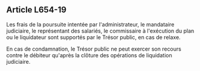 Article L654-19
----
Les frais de la poursuite intentée par l'administrateur, le mandataire
judiciaire, le représentant des salariés, le commissaire à l'exécution du plan
ou le liquidateur sont supportés par le Trésor public, en cas de relaxe.

En cas de condamnation, le Trésor public ne peut exercer son recours contre le
débiteur qu'après la clôture des opérations de liquidation judiciaire.
